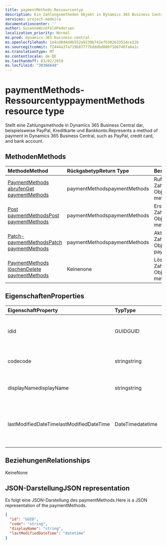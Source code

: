 ```yaml
---
title: paymentMethods-Ressourcentyp
description: Ein Zahlungsmethoden Objekt in Dynamics 365 Business Central.
services: project-madeira
documentationcenter: ''
author: SusanneWindfeldPedersen
localization_priority: Normal
ms.prod: dynamics-365-business-central
ms.openlocfilehash: 1e4cd044d4b552a9239b742efb302633524ce22b
ms.sourcegitcommit: f2444a37a719b87777bdddbd086f106746fa0a1c
ms.translationtype: MT
ms.contentlocale: de-DE
ms.lasthandoff: 03/02/2019
ms.locfileid: "30366648"
---
```

# <a name="paymentmethods-resource-type"></a><span data-ttu-id="c3ae4-103">paymentMethods-Ressourcentyp</span><span class="sxs-lookup"><span data-stu-id="c3ae4-103">paymentMethods resource type</span></span>
<span data-ttu-id="c3ae4-104">Stellt eine Zahlungsmethode in Dynamics 365 Business Central dar, beispielsweise PayPal, Kreditkarte und Bankkonto.</span><span class="sxs-lookup"><span data-stu-id="c3ae4-104">Represents a method of payment in Dynamics 365 Business Central, such as PayPal, credit card, and bank account.</span></span>

## <a name="methods"></a><span data-ttu-id="c3ae4-105">Methoden</span><span class="sxs-lookup"><span data-stu-id="c3ae4-105">Methods</span></span>

| <span data-ttu-id="c3ae4-106">Methode</span><span class="sxs-lookup"><span data-stu-id="c3ae4-106">Method</span></span>                                                          | <span data-ttu-id="c3ae4-107">Rückgabetyp</span><span class="sxs-lookup"><span data-stu-id="c3ae4-107">Return Type</span></span>  |<span data-ttu-id="c3ae4-108">Beschreibung</span><span class="sxs-lookup"><span data-stu-id="c3ae4-108">Description</span></span>             |
|:----------------------------------------------------------------|:-------------|:-----------------------|
|[<span data-ttu-id="c3ae4-109">PaymentMethods abrufen</span><span class="sxs-lookup"><span data-stu-id="c3ae4-109">Get paymentMethods</span></span>](../api/dynamics-paymentmethods-get.md)      |<span data-ttu-id="c3ae4-110">paymentMethods</span><span class="sxs-lookup"><span data-stu-id="c3ae4-110">paymentMethods</span></span>|<span data-ttu-id="c3ae4-111">Ruft ein Zahlungsmethoden Objekt ab.</span><span class="sxs-lookup"><span data-stu-id="c3ae4-111">Gets a payment method object.</span></span>   |
|[<span data-ttu-id="c3ae4-112">Post paymentMethods</span><span class="sxs-lookup"><span data-stu-id="c3ae4-112">Post paymentMethods</span></span>](../api/dynamics-create-paymentmethods.md)  |<span data-ttu-id="c3ae4-113">paymentMethods</span><span class="sxs-lookup"><span data-stu-id="c3ae4-113">paymentMethods</span></span>|<span data-ttu-id="c3ae4-114">Erstellt ein Zahlungsmethoden Objekt.</span><span class="sxs-lookup"><span data-stu-id="c3ae4-114">Creates a payment method object.</span></span>|
|[<span data-ttu-id="c3ae4-115">Patch-paymentMethods</span><span class="sxs-lookup"><span data-stu-id="c3ae4-115">Patch paymentMethods</span></span>](../api/dynamics-paymentmethods-update.md) |<span data-ttu-id="c3ae4-116">paymentMethods</span><span class="sxs-lookup"><span data-stu-id="c3ae4-116">paymentMethods</span></span>|<span data-ttu-id="c3ae4-117">Aktualisiert ein Zahlungsmethoden Objekt.</span><span class="sxs-lookup"><span data-stu-id="c3ae4-117">Updates a payment method object.</span></span>|
|[<span data-ttu-id="c3ae4-118">PaymentMethods löschen</span><span class="sxs-lookup"><span data-stu-id="c3ae4-118">Delete paymentMethods</span></span>](../api/dynamics-paymentmethods-delete.md)|<span data-ttu-id="c3ae4-119">Keine</span><span class="sxs-lookup"><span data-stu-id="c3ae4-119">none</span></span>          |<span data-ttu-id="c3ae4-120">Löscht ein Zahlungsmethoden Objekt.</span><span class="sxs-lookup"><span data-stu-id="c3ae4-120">Deletes a payment method object.</span></span>|

## <a name="properties"></a><span data-ttu-id="c3ae4-121">Eigenschaften</span><span class="sxs-lookup"><span data-stu-id="c3ae4-121">Properties</span></span>
| <span data-ttu-id="c3ae4-122">Eigenschaft</span><span class="sxs-lookup"><span data-stu-id="c3ae4-122">Property</span></span>           | <span data-ttu-id="c3ae4-123">Typ</span><span class="sxs-lookup"><span data-stu-id="c3ae4-123">Type</span></span>   |<span data-ttu-id="c3ae4-124">Beschreibung</span><span class="sxs-lookup"><span data-stu-id="c3ae4-124">Description</span></span>                                                  |
|:-------------------|:-------|:------------------------------------------------------------|
|<span data-ttu-id="c3ae4-125">id</span><span class="sxs-lookup"><span data-stu-id="c3ae4-125">id</span></span>                  |<span data-ttu-id="c3ae4-126">GUID</span><span class="sxs-lookup"><span data-stu-id="c3ae4-126">GUID</span></span>    |<span data-ttu-id="c3ae4-127">Die eindeutige ID des paymentMethods.</span><span class="sxs-lookup"><span data-stu-id="c3ae4-127">The unique ID of the paymentMethods.</span></span> <span data-ttu-id="c3ae4-128">Nicht bearbeitbar.</span><span class="sxs-lookup"><span data-stu-id="c3ae4-128">Non-editable.</span></span>           |
|<span data-ttu-id="c3ae4-129">code</span><span class="sxs-lookup"><span data-stu-id="c3ae4-129">code</span></span>                |<span data-ttu-id="c3ae4-130">string</span><span class="sxs-lookup"><span data-stu-id="c3ae4-130">string</span></span>  |<span data-ttu-id="c3ae4-131">Gibt den Zahlungsmethoden Code an.</span><span class="sxs-lookup"><span data-stu-id="c3ae4-131">Specifies the payment method code.</span></span>                           |
|<span data-ttu-id="c3ae4-132">displayName</span><span class="sxs-lookup"><span data-stu-id="c3ae4-132">displayName</span></span>         |<span data-ttu-id="c3ae4-133">string</span><span class="sxs-lookup"><span data-stu-id="c3ae4-133">string</span></span>  |<span data-ttu-id="c3ae4-134">Gibt den Anzeigenamen der Zahlungsmethode an.</span><span class="sxs-lookup"><span data-stu-id="c3ae4-134">Specifies the payment method display name.</span></span>                   |
|<span data-ttu-id="c3ae4-135">lastModifiedDateTime</span><span class="sxs-lookup"><span data-stu-id="c3ae4-135">lastModifiedDateTime</span></span>|<span data-ttu-id="c3ae4-136">DateTime</span><span class="sxs-lookup"><span data-stu-id="c3ae4-136">datetime</span></span>|<span data-ttu-id="c3ae4-137">Die letzte DateTime, die die Zahlungsmethode geändert wurde.</span><span class="sxs-lookup"><span data-stu-id="c3ae4-137">The last datetime the payment method was modified.</span></span> <span data-ttu-id="c3ae4-138">Schreibgeschützt.</span><span class="sxs-lookup"><span data-stu-id="c3ae4-138">Read-Only.</span></span>|  


## <a name="relationships"></a><span data-ttu-id="c3ae4-139">Beziehungen</span><span class="sxs-lookup"><span data-stu-id="c3ae4-139">Relationships</span></span>
<span data-ttu-id="c3ae4-140">Keine</span><span class="sxs-lookup"><span data-stu-id="c3ae4-140">None</span></span>

## <a name="json-representation"></a><span data-ttu-id="c3ae4-141">JSON-Darstellung</span><span class="sxs-lookup"><span data-stu-id="c3ae4-141">JSON representation</span></span>

<span data-ttu-id="c3ae4-142">Es folgt eine JSON-Darstellung des paymentMethods.</span><span class="sxs-lookup"><span data-stu-id="c3ae4-142">Here is a JSON representation of the paymentMethods.</span></span>


```json
{
  "id": "GUID",
  "code": "string",
  "displayName": "string",
  "lastModifiedDateTime": "datetime"
}

```
